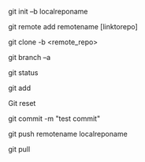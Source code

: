 git init –b localreponame

git remote add remotename [linktorepo]

git clone -b <branch> <remote_repo>

git branch –a

git status 

git add

Git reset

git commit -m "test commit"

git push remotename localreponame

git pull
